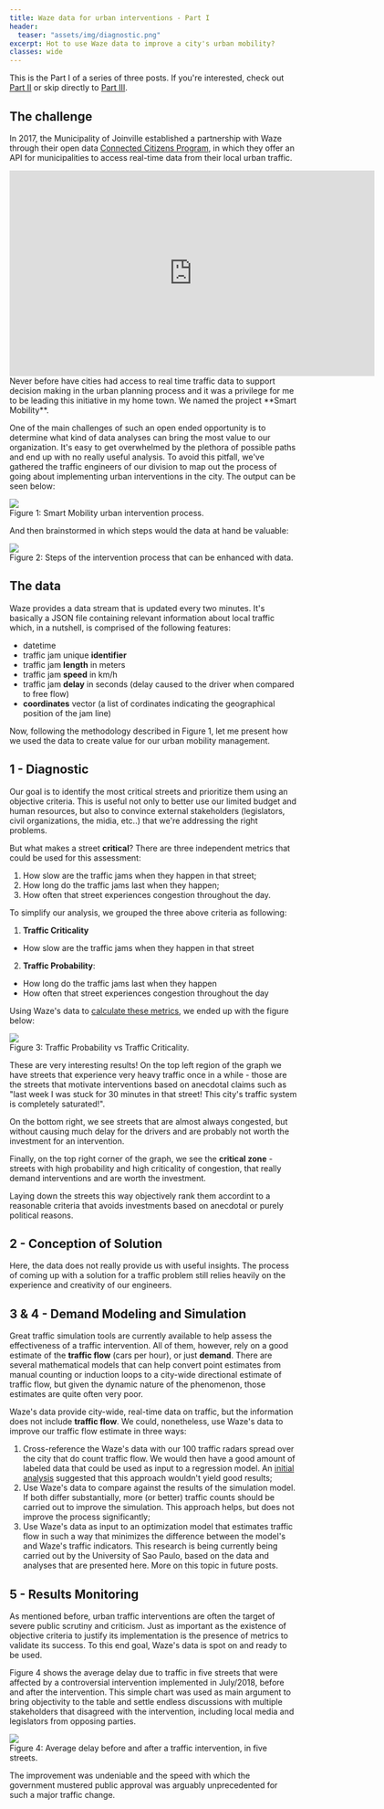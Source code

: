 ```yaml
---
title: Waze data for urban interventions - Part I
header:
  teaser: "assets/img/diagnostic.png"
excerpt: Hot to use Waze data to improve a city's urban mobility?
classes: wide
---
```


This is the Part I of a series of three posts. If you're interested, check out [Part II](/waze2) or skip directly to [Part III](/waze3).

## The challenge

In 2017, the Municipality of Joinville established a partnership with Waze through their open data [Connected Citizens Program](https://www.waze.com/ccp), in which they offer an API for municipalities to access real-time data from their local urban traffic.

<iframe width="640" height="360" src="https://www.youtube.com/embed/1l1a33DTHRU" frameborder="0" allowfullscreen></iframe>
<br>       
Never before have cities had access to real time traffic data to support decision making in the urban planning process and it was a privilege for me to be leading this initiative in my home town. We named the project **Smart Mobility**.

One of the main challenges of such an open ended opportunity is to determine what kind of data analyses can bring the most value to our organization. It's easy to get overwhelmed by the plethora of possible paths and end up with no really useful analysis. To avoid this pitfall, we've gathered the traffic engineers of our division to map out the process of going about implementing urban interventions in the city. The output can be seen below:

<img src="/assets/img/smartmob_five_steps.jpg">
<figcaption>Figure 1: Smart Mobility urban intervention process.</figcaption>

And then brainstormed in which steps would the data at hand be valuable:

<img src="/assets/img/smartmob_five_steps_data.png">
<figcaption>Figure 2: Steps of the intervention process that can be enhanced with data.</figcaption>

## The data

Waze provides a data stream that is updated every two minutes. It's basically a JSON file containing relevant information about local traffic which, in a nutshell, is comprised of the following features:

* datetime
* traffic jam unique **identifier**
* traffic jam **length** in meters
* traffic jam **speed** in km/h
* traffic jam **delay** in seconds (delay caused to the driver when compared to free flow)
* **coordinates** vector (a list of cordinates indicating the geographical position of the jam line)

Now, following the methodology described in Figure 1, let me present how we used the data to create value for our urban mobility management.

## 1 - Diagnostic

Our goal is to identify the most critical streets and prioritize them using an objective criteria. This is useful not only to better use our limited budget and human resources, but also to convince external stakeholders (legislators, civil organizations, the midia, etc..) that we're addressing the right problems.

But what makes a street **critical**? There are three independent metrics that could be used for this assessment:
1. How slow are the traffic jams when they happen in that street;
2. How long do the traffic jams last when they happen;
3. How often that street experiences congestion throughout the day.

To simplify our analysis, we grouped the three above criteria as following:
1. **Traffic Criticality**
  - How slow are the traffic jams when they happen in that street
2. **Traffic Probability**:
  - How long do the traffic jams last when they happen
  - How often that street experiences congestion throughout the day

  Using Waze's data to [calculate these metrics](/waze2), we ended up with the figure below:

  <img src="/assets/img/diagnostic.png">
  <figcaption>Figure 3: Traffic Probability vs Traffic Criticality.</figcaption>

These are very interesting results! On the top left region of the graph we have streets that experience very heavy traffic once in a while - those are the streets that motivate interventions based on anecdotal claims such as "last week I was stuck for 30 minutes in that street! This city's traffic system  is completely saturated!".

On the bottom right, we see streets that are almost always congested, but without causing much delay for the drivers and are probably not worth the investment for an intervention.

Finally, on the top right corner of the graph, we see the **critical zone** - streets with high probability and high criticality of congestion, that really demand interventions and are worth the investment.

Laying down the streets this way objectively rank them accordint to a reasonable criteria that avoids investments based on anecdotal or purely political reasons.

## 2 - Conception of Solution

Here, the data does not really provide us with useful insights. The process of coming up with a solution for a traffic problem still relies heavily on the experience and creativity of our engineers.

## 3 & 4 - Demand Modeling and Simulation

Great traffic simulation tools are currently available to help assess the effectiveness of a traffic intervention. All of them, however, rely on a good estimate of the **traffic flow** (cars per hour), or just **demand**. There are several mathematical models that can help convert point estimates from manual counting or induction loops to a city-wide directional estimate of traffic flow, but given the dynamic nature of the phenomenon, those estimates are quite often very poor.

Waze's data provide city-wide, real-time data on traffic, but the information does not include **traffic flow**. We could, nonetheless, use Waze's data to improve our traffic flow estimate in three ways:
1. Cross-reference the Waze's data with our 100 traffic radars spread over the city that do count traffic flow. We would then have a good amount of labeled data that could be used as input to a regression model. An [initial analysis](https://github.com/joinvalle/Joinville-Smart-Mobility/blob/master/notebooks/reports/201802-GabrielBogo_Flow_Predictive_Model.ipynb) suggested that this approach wouldn't yield good results;
2. Use Waze's data to compare against the results of the simulation model. If both differ substantially, more (or better) traffic counts should be carried out to improve the simulation. This approach helps, but does not improve the process significantly;
3. Use Waze's data as input to an optimization model that estimates traffic flow in such a way that minimizes the difference between the model's and Waze's traffic indicators. This research is being currently being carried out by the University of Sao Paulo, based on the data and analyses that are presented here. More on this topic in future posts.

## 5 - Results Monitoring

As mentioned before, urban traffic interventions are often the target of severe public scrutiny and criticism. Just as important as the existence of objective criteria to justify its implementation is the presence of metrics to validate its success. To this end goal, Waze's data is spot on and ready to be used.

Figure 4 shows the average delay due to traffic in five streets that were affected by a controversial intervention implemented in July/2018, before and after the intervention. This simple chart was used as main argument to bring objectivity to the table and settle endless discussions with multiple stakeholders that disagreed with the intervention, including local media and legislators from opposing parties.

<img src="/assets/img/results.png">
<figcaption>Figure 4: Average delay before and after a traffic intervention, in five streets.</figcaption>

The improvement was undeniable and the speed with which the government mustered public approval was arguably unprecedented for such a major traffic change.
